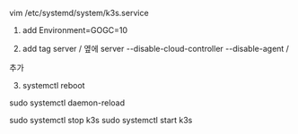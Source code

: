 vim /etc/systemd/system/k3s.service

1. add
Environment=GOGC=10

2. add tag
server / 옆에
server --disable-cloud-controller --disable-agent /

추가

3. systemctl reboot

sudo systemctl daemon-reload

sudo systemctl stop k3s
sudo systemctl start k3s
